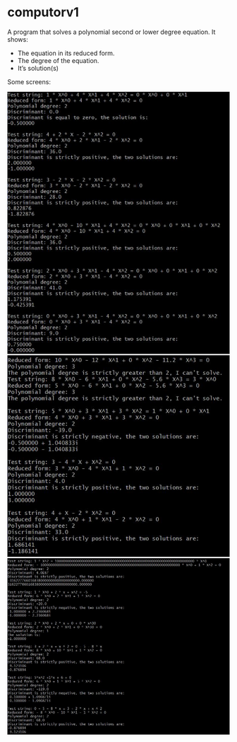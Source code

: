# computorv1

A program that solves a polynomial second or lower degree equation. 
It shows:
  + The equation in its reduced form.
  + The degree of the equation.
  + It’s solution(s)

Some screens:

![1](https://github.com/FyodorIzmalkov/computorv1/blob/main/screens/1.JPG)
![2](https://github.com/FyodorIzmalkov/computorv1/blob/main/screens/2.JPG)
![3](https://github.com/FyodorIzmalkov/computorv1/blob/main/screens/3.JPG)
